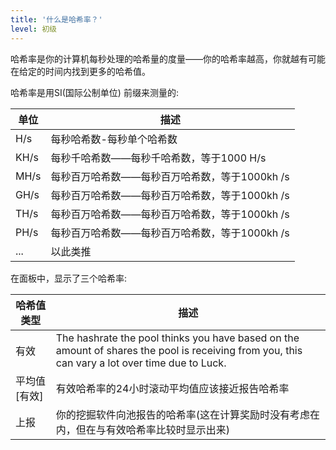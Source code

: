 ```yaml
---
title: '什么是哈希率？'
level: 初级
---
```


哈希率是你的计算机每秒处理的哈希量的度量——你的哈希率越高，你就越有可能在给定的时间内找到更多的哈希值。

哈希率是用SI(国际公制单位) 前缀来测量的:

| 单位   | 描述                           |
| ---- | ---------------------------- |
| H/s  | 每秒哈希数-每秒单个哈希数                |
| KH/s | 每秒千哈希数——每秒千哈希数，等于1000 H/s    |
| MH/s | 每秒百万哈希数——每秒百万哈希数，等于1000kh /s |
| GH/s | 每秒百万哈希数——每秒百万哈希数，等于1000kh /s |
| TH/s | 每秒百万哈希数——每秒百万哈希数，等于1000kh /s |
| PH/s | 每秒百万哈希数——每秒百万哈希数，等于1000kh /s |
| ...  | 以此类推                         |

在面板中，显示了三个哈希率:

| 哈希值类型        | 描述                                                                                                                                             |
| ------------ | ---------------------------------------------------------------------------------------------------------------------------------------------- |
| 有效           | The hashrate the pool thinks you have based on the amount of shares the pool is receiving from you, this can vary a lot over time due to Luck. |
| 平均值 \[有效\] | 有效哈希率的24小时滚动平均值应该接近报告哈希率                                                                                                                       |
| 上报           | 你的挖掘软件向池报告的哈希率(这在计算奖励时没有考虑在内，但在与有效哈希率比较时显示出来)                                                                                                  |
